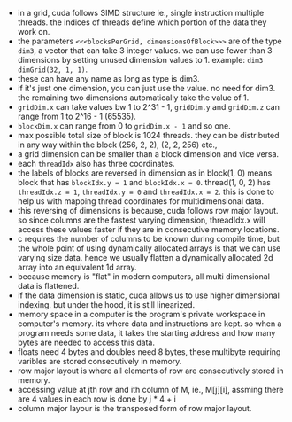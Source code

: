 - in a grid, cuda follows SIMD structure ie., single instruction multiple threads. the indices of threads define which portion of the data they work on. 
- the parameters `<<<blocksPerGrid, dimensionsOfBlock>>>` are of the type `dim3`, a vector that can take 3 integer values. we can use fewer than 3 dimensions by setting unused dimension values to 1. example: `dim3 dimGrid(32, 1, 1)`. 
- these can have any name as long as type is dim3. 
- if it's just one dimension, you can just use the value. no need for dim3. the remaining two dimensions automatically take the value of 1.
- `gridDim.x` can take values bw 1 to 2^31 - 1, `gridDim.y` and `gridDim.z` can range from 1 to 2^16 - 1 (65535).         
- `blockDim.x` can range from 0 to `gridDim.x - 1` and so one. 
- max possible total size of block is 1024 threads. they can be distributed in any way within the block (256, 2, 2), (2, 2, 256) etc.,
- a grid dimension can be smaller than a block dimension and vice versa. 
- each `threadIdx` also has three coordinates. 
- the labels of blocks are reversed in dimension as in block(1, 0) means block that has `blockIdx.y = 1` and `blockIdx.x = 0`. 
thread(1, 0, 2) has `threadIdx.z = 1`, `threadIdx.y = 0` and `threadIdx.x = 2`. this is done to help us with mapping thread coordinates for multidimensional data. 
- this reversing of dimensions is because, cuda follows row major layout. so since columns are the fastest varying dimension, threadIdx.x will access these values faster if they are in consecutive memory locations. 
- c requires the number of columns to be known during compile time, but the whole point of using dynamically allocated arrays is that we can use varying size data. hence we usually flatten a dynamically allocated 2d array into an equivalent 1d array. 
- because memory is "flat" in modern computers, all multi dimensional data is flattened. 
- if the data dimension is static, cuda allows us to use higher dimensional indexing. but under the hood, it is still linearized. 
- memory space in a computer is the program's private workspace in computer's memory. its where data and instructions are kept. so when a program needs some data, it takes the starting address and how many bytes are needed to access this data. 
- floats need 4 bytes and doubles need 8 bytes, these multibyte requiring varibles are stored consecutively in memory. 
- row major layout is where all elements of row are consecutively stored in memory. 
- accessing value at jth row and ith column of M, ie., M[j][i], assming there are 4 values in each row is done by j * 4 + i
- column major layour is the transposed form of row major layout.